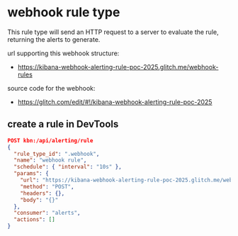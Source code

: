 # webhook rule type

This rule type will send an HTTP request to a server to evaluate the rule, 
returning the alerts to generate.

url supporting this webhook structure:

- https://kibana-webhook-alerting-rule-poc-2025.glitch.me/webhook-rules

source code for the webhook:

- https://glitch.com/edit/#!/kibana-webhook-alerting-rule-poc-2025

## create a rule in DevTools

```json
POST kbn:/api/alerting/rule
{
  "rule_type_id": ".webhook",
  "name": "webhook rule",
  "schedule": { "interval": "10s" },
  "params": {
    "url": "https://kibana-webhook-alerting-rule-poc-2025.glitch.me/webhook-rule",
    "method": "POST",
    "headers": {},
    "body": "{}"
  },
  "consumer": "alerts",
  "actions": []
}
```